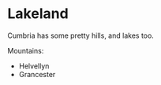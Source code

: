 Lakeland  
========   
  
Cumbria has some pretty hills, and lakes too.

Mountains:
* Helvellyn
* Grancester
